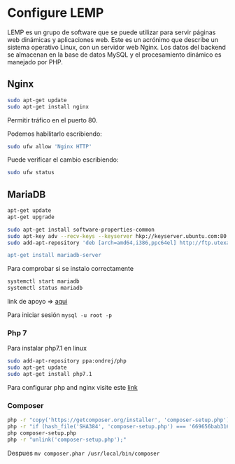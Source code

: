 # Configure LEMP

LEMP es un grupo de software que se puede utilizar para servir páginas web dinámicas y aplicaciones web. Este es un acrónimo 
que describe un sistema operativo Linux, con un servidor web Nginx.
Los datos del backend se almacenan en la base de datos MySQL y el procesamiento dinámico es manejado por PHP.

## Nginx
```sh
sudo apt-get update
sudo apt-get install nginx
```
Permitir tráfico en el puerto 80.

Podemos habilitarlo escribiendo:

```sh
sudo ufw allow 'Nginx HTTP' 
```

Puede verificar el cambio escribiendo:

```sh
sudo ufw status 
```
## MariaDB

```sh
apt-get update
apt-get upgrade  

sudo apt-get install software-properties-common
sudo apt-key adv --recv-keys --keyserver hkp://keyserver.ubuntu.com:80 0xF1656F24C74CD1D8
sudo add-apt-repository 'deb [arch=amd64,i386,ppc64el] http://ftp.utexas.edu/mariadb/repo/10.1/ubuntu xenial main

apt-get install mariadb-server

```
Para comprobar si se instalo correctamente

```sh
systemctl start mariadb
systemctl status mariadb

```

link de apoyo => [aqui](https://www.digitalocean.com/community/tutorials/how-to-reset-your-mysql-or-mariadb-root-password)

Para iniciar sesión `mysql -u root -p`

### Php 7

Para instalar php7.1 en linux

```sh
sudo add-apt-repository ppa:ondrej/php
sudo apt-get update 
sudo apt-get install php7.1 

```
Para configurar php and nginx visite este [link](https://www.digitalocean.com/community/tutorials/como-instalar-linux-nginx-mysql-php-lemp-stack-in-ubuntu-16-04-es)
### Composer

```sh
php -r "copy('https://getcomposer.org/installer', 'composer-setup.php');"
php -r "if (hash_file('SHA384', 'composer-setup.php') === '669656bab3166a7aff8a7506b8cb2d1c292f042046c5a994c43155c0be6190fa0355160742ab2e1c88d40d5be660b410') { echo 'Installer verified'; } else { echo 'Installer corrupt'; unlink('composer-setup.php'); } echo PHP_EOL;"
php composer-setup.php
php -r "unlink('composer-setup.php');"
```
Despues `mv composer.phar /usr/local/bin/composer`

